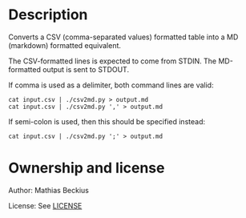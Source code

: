 # Description
Converts a CSV (comma-separated values) formatted table into a MD (markdown) formatted equivalent.

The CSV-formatted lines is expected to come from STDIN. The MD-formatted output is sent to STDOUT.

If comma is used as a delimiter, both command lines are valid:

    cat input.csv | ./csv2md.py > output.md
    cat input.csv | ./csv2md.py ',' > output.md

If semi-colon is used, then this should be specified instead:

    cat input.csv | ./csv2md.py ';' > output.md
    
# Ownership and license
Author: Mathias Beckius

License: See [LICENSE](../../LICENSE "")